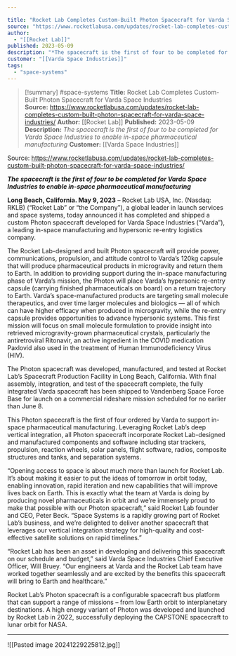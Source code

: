 ```yaml
---

title: "Rocket Lab Completes Custom-Built Photon Spacecraft for Varda Space Industries  "
source: "https://www.rocketlabusa.com/updates/rocket-lab-completes-custom-built-photon-spacecraft-for-varda-space-industries/"
author:
  - "[[Rocket Lab]]"
published: 2023-05-09
description: "*The spacecraft is the first of four to be completed for Varda Space Industries to enable in-space pharmaceutical manufacturing*"
customer: "[[Varda Space Industries]]"
tags:
  - "space-systems"
---
```

>[!summary]
#space-systems
**Title:** Rocket Lab Completes Custom-Built Photon Spacecraft for Varda Space Industries  
**Source:** https://www.rocketlabusa.com/updates/rocket-lab-completes-custom-built-photon-spacecraft-for-varda-space-industries/
**Author:** [[Rocket Lab]]
**Published:** 2023-05-09
**Description:** *The spacecraft is the first of four to be completed for Varda Space Industries to enable in-space pharmaceutical manufacturing*
**Customer:** [[Varda Space Industries]]

Source: https://www.rocketlabusa.com/updates/rocket-lab-completes-custom-built-photon-spacecraft-for-varda-space-industries/

***The spacecraft is the first of four to be completed for Varda Space Industries to enable in-space pharmaceutical manufacturing***

**Long Beach, California. May 9, 2023** – Rocket Lab USA, Inc. (Nasdaq: RKLB) (“Rocket Lab” or “the Company”), a global leader in launch services and space systems, today announced it has completed and shipped a custom Photon spacecraft developed for Varda Space Industries (“Varda”), a leading in-space manufacturing and hypersonic re-entry logistics company.

The Rocket Lab-designed and built Photon spacecraft will provide power, communications, propulsion, and attitude control to Varda’s 120kg capsule that will produce pharmaceutical products in microgravity and return them to Earth. In addition to providing support during the in-space manufacturing phase of Varda’s mission, the Photon will place Varda’s hypersonic re-entry capsule (carrying finished pharmaceuticals on board) on a return trajectory to Earth. Varda’s space-manufactured products are targeting small molecule therapeutics, and over time larger molecules and biologics — all of which can have higher efficacy when produced in microgravity, while the re-entry capsule provides opportunities to advance hypersonic systems. This first mission will focus on small molecule formulation to provide insight into retrieved microgravity-grown pharmaceutical crystals, particularly the antiretroviral Ritonavir, an active ingredient in the COVID medication Paxlovid also used in the treatment of Human Immunodeficiency Virus (HIV).

The Photon spacecraft was developed, manufactured, and tested at Rocket Lab’s Spacecraft Production Facility in Long Beach, California. With final assembly, integration, and test of the spacecraft complete, the fully integrated Varda spacecraft has been shipped to Vandenberg Space Force Base for launch on a commercial rideshare mission scheduled for no earlier than June 8.

This Photon spacecraft is the first of four ordered by Varda to support in-space pharmaceutical manufacturing. Leveraging Rocket Lab’s deep vertical integration, all Photon spacecraft incorporate Rocket Lab-designed and manufactured components and software including star trackers, propulsion, reaction wheels, solar panels, flight software, radios, composite structures and tanks, and separation systems.

“Opening access to space is about much more than launch for Rocket Lab. It’s about making it easier to put the ideas of tomorrow in orbit today, enabling innovation, rapid iteration and new capabilities that will improve lives back on Earth. This is exactly what the team at Varda is doing by producing novel pharmaceuticals in orbit and we’re immensely proud to make that possible with our Photon spacecraft,” said Rocket Lab founder and CEO, Peter Beck. “Space Systems is a rapidly growing part of Rocket Lab’s business, and we’re delighted to deliver another spacecraft that leverages our vertical integration strategy for high-quality and cost-effective satellite solutions on rapid timelines.”

“Rocket Lab has been an asset in developing and delivering this spacecraft on our schedule and budget,” said Varda Space Industries Chief Executive Officer, Will Bruey. “Our engineers at Varda and the Rocket Lab team have worked together seamlessly and are excited by the benefits this spacecraft will bring to Earth and healthcare.”

Rocket Lab’s Photon spacecraft is a configurable spacecraft bus platform that can support a range of missions – from low Earth orbit to interplanetary destinations. A high energy variant of Photon was developed and launched by Rocket Lab in 2022, successfully deploying the CAPSTONE spacecraft to lunar orbit for NASA.

---

![[Pasted image 20241229225812.jpg]]